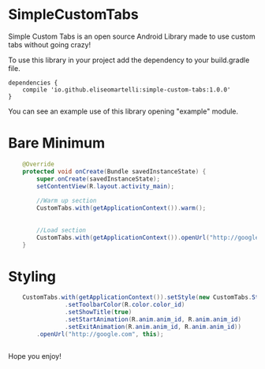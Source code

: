 # SimpleCustomTabs
Simple Custom Tabs is an open source Android Library made to use custom tabs without going crazy!

To use this library in your project add the dependency to your build.gradle file.

```
dependencies {
    compile 'io.github.eliseomartelli:simple-custom-tabs:1.0.0'
}
```

You can see an example use of this library opening "example" module.

# Bare Minimum 

```java
    @Override
    protected void onCreate(Bundle savedInstanceState) {
        super.onCreate(savedInstanceState);
        setContentView(R.layout.activity_main);
        
        //Warm up section
        CustomTabs.with(getApplicationContext()).warm();
        
        
        //Load section
        CustomTabs.with(getApplicationContext()).openUrl("http://google.com", this);
    }
```

# Styling 

```java
    CustomTabs.with(getApplicationContext()).setStyle(new CustomTabs.Style()
                .setToolbarColor(R.color.color_id)
                .setShowTitle(true)
                .setStartAnimation(R.anim.anim_id, R.anim.anim_id)
                .setExitAnimation(R.anim.anim_id, R.anim.anim_id))
        .openUrl("http://google.com", this);
    
```

Hope you enjoy!
